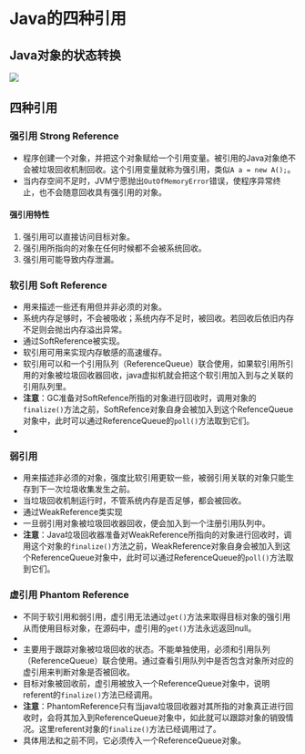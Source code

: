 # Java的四种引用
## Java对象的状态转换
![](http://i.imgur.com/FIzNsPu.jpg)
## 四种引用
### 强引用 Strong Reference
* 程序创建一个对象，并把这个对象赋给一个引用变量。被引用的Java对象绝不会被垃圾回收机制回收。这个引用变量就称为强引用，类似`A a = new A();`。
* 当内存空间不足时，JVM宁愿抛出`OutOfMemoryError`错误，使程序异常终止，也不会随意回收具有强引用的对象。
#### 强引用特性
1. 强引用可以直接访问目标对象。
2. 强引用所指向的对象在任何时候都不会被系统回收。
3. 强引用可能导致内存泄漏。

### 软引用 Soft Reference
* 用来描述一些还有用但并非必须的对象。
* 系统内存足够时，不会被吸收；系统内存不足时，被回收。若回收后依旧内存不足则会抛出内存溢出异常。
* 通过SoftReference被实现。
* 软引用可用来实现内存敏感的高速缓存。
* 软引用可以和一个引用队列（ReferenceQueue）联合使用，如果软引用所引用的对象被垃圾回收器回收，java虚拟机就会把这个软引用加入到与之关联的引用队列里。
* **注意**：GC准备对SoftRefence所指的对象进行回收时，调用对象的`finalize()`方法之前，SoftRefence对象自身会被加入到这个RefenceQueue对象中，此时可以通过ReferenceQueue的`poll()`方法取到它们。
* 
### 弱引用
* 用来描述非必须的对象，强度比软引用更软一些，被弱引用关联的对象只能生存到下一次垃圾收集发生之前。
* 当垃圾回收机制运行时，不管系统内存是否足够，都会被回收。 
* 通过WeakReference类实现
* 一旦弱引用对象被垃圾回收器回收，便会加入到一个注册引用队列中。
* **注意**：Java垃圾回收器准备对WeakReference所指向的对象进行回收时，调用这个对象的`finalize()`方法之前，WeakReference对象自身会被加入到这个ReferenceQueue对象中，此时可以通过ReferenceQueue的`poll()`方法取到它们。
### 虚引用 Phantom Reference
* 不同于软引用和弱引用，虚引用无法通过`get()`方法来取得目标对象的强引用从而使用目标对象，在源码中，虚引用的`get()`方法永远返回null。
* 
* 主要用于跟踪对象被垃圾回收的状态。不能单独使用，必须和引用队列（ReferenceQueue）联合使用。通过查看引用队列中是否包含对象所对应的虚引用来判断对象是否被回收。
* 目标对象被回收前，虚引用被放入一个ReferenceQueue对象中，说明referent的`finalize()`方法已经调用。
* **注意**：PhantomReference只有当java垃圾回收器对其所指的对象真正进行回收时，会将其加入到ReferenceQueue对象中，如此就可以跟踪对象的销毁情况。这里referent对象的`finalize()`方法已经调用过了。
* 具体用法和之前不同，它必须传入一个ReferenceQueue对象。
